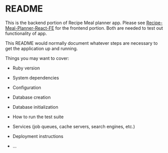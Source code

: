 # README

This is the backend portion of Recipe Meal planner app. Please see  <a href="[url](https://github.com/trungdinh1983/Recipe-Meal-Planner-React-FE)">Recipe-Meal-Planner-React-FE</a> for the frontend portion. Both are needed to test out functionality of app.


This README would normally document whatever steps are necessary to get the
application up and running.

Things you may want to cover:

* Ruby version

* System dependencies

* Configuration

* Database creation

* Database initialization

* How to run the test suite

* Services (job queues, cache servers, search engines, etc.)

* Deployment instructions

* ...
